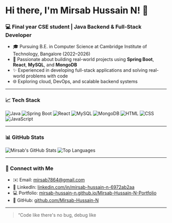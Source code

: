 # Hi there, I'm Mirsab Hussain N! 👋

### 💻 Final year CSE student | Java Backend & Full-Stack Developer

- 🎓 Pursuing B.E. in Computer Science at Cambridge Institute of Technology, Bangalore (2022–2026)
- 🚀 Passionate about building real-world projects using **Spring Boot**, **React**, **MySQL**, and **MongoDB**
- ✨ Experienced in developing full-stack applications and solving real-world problems with code
- 🌐 Exploring cloud, DevOps, and scalable backend systems

---

### 📈 Tech Stack

![Java](https://img.shields.io/badge/Java-007396?style=for-the-badge&logo=java&logoColor=white)
![Spring Boot](https://img.shields.io/badge/Spring_Boot-6DB33F?style=for-the-badge&logo=spring-boot&logoColor=white)
![React](https://img.shields.io/badge/React-20232A?style=for-the-badge&logo=react&logoColor=61DAFB)
![MySQL](https://img.shields.io/badge/MySQL-005C84?style=for-the-badge&logo=mysql&logoColor=white)
![MongoDB](https://img.shields.io/badge/MongoDB-4EA94B?style=for-the-badge&logo=mongodb&logoColor=white)
![HTML](https://img.shields.io/badge/HTML5-E34F26?style=for-the-badge&logo=html5&logoColor=white)
![CSS](https://img.shields.io/badge/CSS3-1572B6?style=for-the-badge&logo=css3&logoColor=white)
![JavaScript](https://img.shields.io/badge/JavaScript-F7DF1E?style=for-the-badge&logo=javascript&logoColor=black)

---

### 📊 GitHub Stats

![Mirsab's GitHub Stats](https://github-readme-stats.vercel.app/api?username=Mirsab-Hussain-N&show_icons=true&theme=tokyonight)
![Top Languages](https://github-readme-stats.vercel.app/api/top-langs/?username=Mirsab-Hussain-N&layout=compact&theme=tokyonight)

---

### 🔗 Connect with Me

- ✉️ Email: [mirsab7864@gmail.com](mailto:mirsab7864@gmail.com)
- 👤 LinkedIn: [linkedin.com/in/mirsab-hussain-n-6972ab2aa](https://linkedin.com/in/mirsab-hussain-n-6972ab2aa)
- 💻 Portfolio: [mirsab-hussain-n.github.io/Mirsab-Hussain-N-Portfolio](https://mirsab-hussain-n.github.io/Mirsab-Hussain-N-Portfolio)
- 🐝 GitHub: [github.com/Mirsab-Hussain-N](https://github.com/Mirsab-Hussain-N)

---

> “Code like there's no bug, debug like
